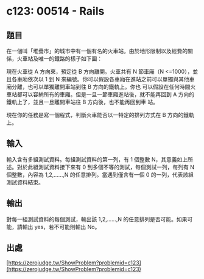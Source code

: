 # c123: 00514 - Rails

## 題目

在一個叫「堆疊市」的城市中有一個有名的火車站。由於地形限制以及經費的關係，火車站及唯一的鐵路的樣子如下圖：

現在火車從 A 方向來，預定從 B 方向離開。火車共有 N 節車廂（N <=1000），並且各車廂依次以 1 到 N 來編號。你可以假設各車廂在進站之前可以單獨與其他車廂分離，也可以單獨離開車站到往 B 方向的鐵軌上。你也 可以假設在任何時間火車站都可以容納所有的車廂。但是一旦一節車廂進站後，就不能再回到 A 方向的鐵軌上了，並且一旦離開車站往 B 方向後，也不能再回到車 站。

現在你的任務是寫一個程式，判斷火車能否以一特定的排列方式在 B 方向的鐵軌上。

## 輸入

輸入含有多組測試資料。每組測試資料的第一列，有 1 個整數 N，其意義如上所述。對於此組測試資料接下來有 0 到多個不等的測試，每個測試一列，每列有 N 個整數，內容為 1,2,......,N 的任意排列。當遇到僅含有一個 0 的一列，代表該組測試資料結束。

## 輸出

對每一組測試資料的每個測試，輸出該 1,2,......,N 的任意排列是否可能。如果可能，請輸出 yes，若不可能則輸出 No。

## 出處

[https://zerojudge.tw/ShowProblem?problemid=c123](https://zerojudge.tw/ShowProblem?problemid=c123)

